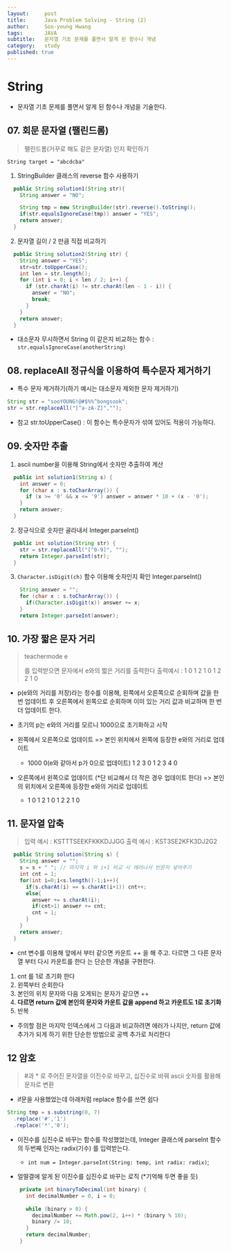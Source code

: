 ```yaml
---
layout:     post
title:      Java Problem Solving - String (2)
author:     Soo-young Hwang
tags: 		JAVA
subtitle:  	문자열 기초 문제를 풀면서 알게 된 함수나 개념
category:   study
published: true
---
```


# String

- 문자열 기초 문제를 풀면서 알게 된 함수나 개념을 기술한다.

## 07. 회문 문자열 (팰린드롬)

> 팰린드롬(거꾸로 해도 같은 문자열) 인지 확인하기

`String target = "abcdcba"`

1) StringBuilder 클래스의 reverse 함수 사용하기

```java
  public String solution1(String str){
    String answer = "NO";

    String tmp = new StringBuilder(str).reverse().toString();
    if(str.equalsIgnoreCase(tmp)) answer = "YES";
    return answer;
  }
```

2) 문자열 길이 / 2 만큼 직접 비교하기

```java
  public String solution2(String str) {
    String answer = "YES";
    str=str.toUpperCase();
    int len = str.length();
    for (int i = 0; i < len / 2; i++) {
      if (str.charAt(i) != str.charAt(len - 1 - i)) {
        answer = "NO";
        break;
      }
    }
    return answer;
  }
```

- 대소문자 무시하면서 String 이 같은지 비교하는  함수 : `str.equalsIgnoreCase(anotherString)`



## 08. replaceAll 정규식을 이용하여 특수문자 제거하기

- 특수 문자 제거하기(하기 예시는 대소문자 제외한 문자 제거하기)

```java
String str = "sooYOUNG!@#$%%^bongsook";
str = str.replaceAll("[^a-zA-Z]","");
```

- 참고 str.toUpperCase() : 이 함수는 특수문자가 섞여 있어도 적용이 가능하다.



## 09. 숫자만 추출

1) ascii number을 이용해 String에서 숫자만 추출하여 계산

```java
  public int solution1(String s) {
    int answer = 0;
    for (char x : s.toCharArray()) {
      if (x >= '0' && x <= '9') answer = answer * 10 + (x - '0');
    }
    return answer;
  }
```

2) 정규식으로 숫자만 골라내서 Integer.parseInt()

```java
  public int solution(String str) {
    str = str.replaceAll("[^0-9]", "");
    return Integer.parseInt(str);
  }
```

3) `Character.isDigit(ch)` 함수 이용해 숫자인지 확인 Integer.parseInt()

```java
    String answer = "";
    for (char x : s.toCharArray()) {
      if(Character.isDigit(x)) answer += x;
    }
    return Integer.parseInt(answer);
```



## 10. 가장 짧은 문자 거리

> teachermode e
>
> 를 입력받으면 문자에서 e와의 짧은 거리를 출력한다
> 출력예시 :  1 0 1 2 1 0 1 2 2 1 0

- p(e와의 거리를 저장)라는 정수를 이용해, 왼쪽에서 오른쪽으로 순회하며 값을 한 번 업데이트 후
  오른쪽에서 왼쪽으로 순회하며 이미 있는 거리 값과 비교하며 한 번 더 업데이트 한다.

- 초기의 p는 e와의 거리를 모르니 1000으로 초기화하고 시작

- 왼쪽에서 오른쪽으로 업데이트 => 본인 위치에서 왼쪽에 등장한 e와의 거리로 업데이트

    - 1000 0(e와 같아서 p가 0으로 업데이트) 1 2 3 0 1 2 3 4 0

- 오른쪽에서 왼쪽으로 업데이트 (*단 비교해서 더 작은 경우 업데이트 한다)
  => 본인의 위치에서 오른쪽에 등장한 e와의 거리로 업데이트

    - 1 0 1 2 1 0 1 2 2 1 0



## 11. 문자열 압축

> 입력 예시 : KSTTTSEEKFKKKDJJGG
> 출력 예시 : KST3SE2KFK3DJ2G2

```java
  public String solution(String s) {
    String answer = "";
    s = s + " "; // 마지막 i 와 i+1 비교 시 에러나서 빈문자 넣어주기
    int cnt = 1;
    for(int i=0;i<s.length()-1;i++){
      if(s.charAt(i) == s.charAt(i+1)) cnt++;
      else{
        answer += s.charAt(i);
        if(cnt>1) answer += cnt;
        cnt = 1;
      }
    }
    return answer;
  }

```

- cnt 변수를 이용해 앞에서 부터 같으면 카운트 ++ 을 해 주고.
  다르면 그 다른 문자열 부터 다시 카운트를 한다 는 단순한 개념을 구현한다.

1. cnt 를 1로 초기화 한다
2. 왼쪽부터 순회한다
3. 본인의 위치 문자와 다음 오게되는 문자가 같으면 ++
4. **다르면 return 값에 본인의 문자와 카운트 값을 append 하고 카운트도 1로 초기화**
5. 반복

- 주의할 점은 마지막 인덱스에서 그 다음과 비교하려면 에러가 나지만, return 값에 추가가 되게 하기 위한 단순한 방법으로  공백 추가로 처리한다



## 12 암호

> #과 * 로 주어진 문자열을 이진수로 바꾸고, 십진수로 바꿔 ascii 숫자를 활용해 문자로 변환

- if문을 사용했었는데 아래처럼 replace 함수를 쓰면 쉽다

```java
String tmp = s.substring(0, 7)
  .replace('#','1')
  .replace('*','0');
```

- 이진수를 십진수로 바꾸는 함수를 작성했었는데, Integer 클래스에 parseInt 함수의 두번째 인자는 radix(기수) 를 입력받는다.
    - `int num = Integer.parseInt(String: temp, int radix: radix)`;

- 얼떨결에 알게 된 이진수를 십진수로 바꾸는 로직 (*기억해 두면 좋을 듯)

```java
    private int binaryToDecimal(int binary) {
      int decimalNumber = 0, i = 0;
  
      while (binary > 0) {
        decimalNumber += Math.pow(2, i++) * (binary % 10);
        binary /= 10;
      }
      return decimalNumber;
    }
```

